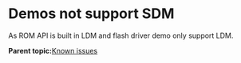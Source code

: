 # Demos not support SDM

As ROM API is built in LDM and flash driver demo only support LDM.

**Parent topic:**[Known issues](../topics/known_issues.md)

